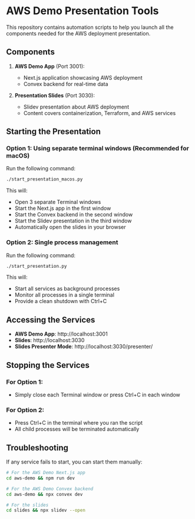 # AWS Demo Presentation Tools

This repository contains automation scripts to help you launch all the components needed for the AWS deployment presentation.

## Components

1. **AWS Demo App** (Port 3001):
   - Next.js application showcasing AWS deployment
   - Convex backend for real-time data

2. **Presentation Slides** (Port 3030):
   - Slidev presentation about AWS deployment
   - Content covers containerization, Terraform, and AWS services

## Starting the Presentation

### Option 1: Using separate terminal windows (Recommended for macOS)

Run the following command:

```bash
./start_presentation_macos.py
```

This will:
- Open 3 separate Terminal windows
- Start the Next.js app in the first window
- Start the Convex backend in the second window
- Start the Slidev presentation in the third window
- Automatically open the slides in your browser

### Option 2: Single process management

Run the following command:

```bash
./start_presentation.py
```

This will:
- Start all services as background processes
- Monitor all processes in a single terminal
- Provide a clean shutdown with Ctrl+C

## Accessing the Services

- **AWS Demo App**: http://localhost:3001
- **Slides**: http://localhost:3030
- **Slides Presenter Mode**: http://localhost:3030/presenter/

## Stopping the Services

### For Option 1:
- Simply close each Terminal window or press Ctrl+C in each window

### For Option 2:
- Press Ctrl+C in the terminal where you ran the script
- All child processes will be terminated automatically

## Troubleshooting

If any service fails to start, you can start them manually:

```bash
# For the AWS Demo Next.js app
cd aws-demo && npm run dev

# For the AWS Demo Convex backend
cd aws-demo && npx convex dev

# For the slides
cd slides && npx slidev --open
```
